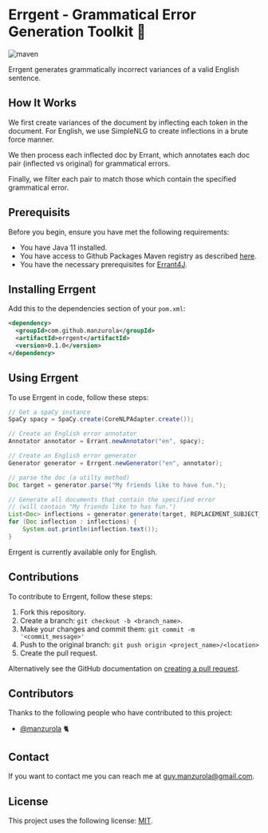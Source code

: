 # Errgent - Grammatical Error Generation Toolkit 🤖

![maven](https://github.com/manzurola/errgent/actions/workflows/maven.yml/badge.svg)

Errgent generates grammatically incorrect variances of a valid English sentence.

## How It Works

We first create variances of the document by inflecting each token in the document. For English, we use SimpleNLG to create inflections in a brute force manner. 

We then process each inflected doc by Errant, which annotates each doc pair (inflected vs original) for grammatical errors.

Finally, we filter each pair to match those which contain the specified grammatical error. 

## Prerequisits

Before you begin, ensure you have met the following requirements:

* You have Java 11 installed.
* You have access to Github Packages Maven registry as described [here](https://docs.github.com/en/packages/working-with-a-github-packages-registry/working-with-the-apache-maven-registry#authenticating-to-github-packages).
* You have the necessary prerequisites for [Errant4J](https://github.com/manzurola/errant4j#prerequisits).

## Installing Errgent

Add this to the dependencies section of your `pom.xml`:
```xml
<dependency>
  <groupId>com.github.manzurola</groupId>
  <artifactId>errgent</artifactId>
  <version>0.1.0</version>
</dependency>
```

## Using Errgent

To use Errgent in code, follow these steps:

```java
// Get a spaCy instance
SpaCy spacy = SpaCy.create(CoreNLPAdapter.create());

// Create an English error annotator
Annotator annotator = Errant.newAnnotator("en", spacy);

// Create an English error generator
Generator generator = Errgent.newGenerator("en", annotator);

// parse the doc (a utilty method)
Doc target = generator.parse("My friends like to have fun.");

// Generate all documents that contain the specified error 
// (will contain "My friends like to has fun.")
List<Doc> inflections = generator.generate(target, REPLACEMENT_SUBJECT_VERB_AGREEMENT);
for (Doc inflection : inflections) {
    System.out.println(inflection.text());
}
```

Errgent is currently available only for English.

## Contributions

To contribute to Errgent, follow these steps:

1. Fork this repository.
2. Create a branch: `git checkout -b <branch_name>`.
3. Make your changes and commit them: `git commit -m '<commit_message>'`
4. Push to the original branch: `git push origin <project_name>/<location>`
5. Create the pull request.

Alternatively see the GitHub documentation on [creating a pull request](https://docs.github.com/en/github/collaborating-with-pull-requests/proposing-changes-to-your-work-with-pull-requests/creating-a-pull-request).

        
## Contributors
        
Thanks to the following people who have contributed to this project:
        
* [@manzurola](https://github.com/manzurola) 🐈        

## Contact

If you want to contact me you can reach me at [guy.manzurola@gmail.com](guy.manzurola@gmail.com).

## License
        
This project uses the following license: [MIT](https://github.com/manzurola/errgent/blob/main/LICENSE).
